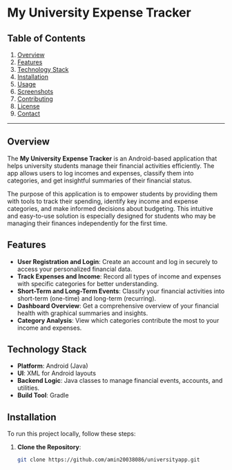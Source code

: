 # **My University Expense Tracker**

## **Table of Contents**
1. [Overview](#overview)
2. [Features](#features)
3. [Technology Stack](#technology-stack)
4. [Installation](#installation)
5. [Usage](#usage)
6. [Screenshots](#screenshots)
7. [Contributing](#contributing)
8. [License](#license)
9. [Contact](#contact)

---

## **Overview**
The **My University Expense Tracker** is an Android-based application that helps university students manage their financial activities efficiently. The app allows users to log incomes and expenses, classify them into categories, and get insightful summaries of their financial status.

The purpose of this application is to empower students by providing them with tools to track their spending, identify key income and expense categories, and make informed decisions about budgeting. This intuitive and easy-to-use solution is especially designed for students who may be managing their finances independently for the first time.

## **Features**
- **User Registration and Login**: Create an account and log in securely to access your personalized financial data.
- **Track Expenses and Income**: Record all types of income and expenses with specific categories for better understanding.
- **Short-Term and Long-Term Events**: Classify your financial activities into short-term (one-time) and long-term (recurring).
- **Dashboard Overview**: Get a comprehensive overview of your financial health with graphical summaries and insights.
- **Category Analysis**: View which categories contribute the most to your income and expenses.

## **Technology Stack**
- **Platform**: Android (Java)
- **UI**: XML for Android layouts
- **Backend Logic**: Java classes to manage financial events, accounts, and utilities.
- **Build Tool**: Gradle

## **Installation**

To run this project locally, follow these steps:

1. **Clone the Repository**:
   ```sh
   git clone https://github.com/amin20038086/universityapp.git
